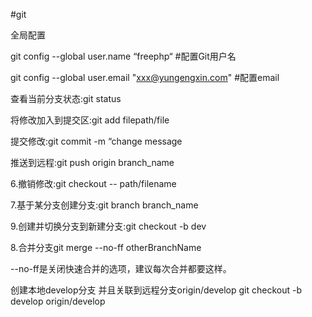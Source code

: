 #git

全局配置

git config --global user.name “freephp“  #配置Git用户名

git config --global user.email "xxx@yungengxin.com" #配置email

查看当前分支状态:git status 

将修改加入到提交区:git add filepath/file

提交修改:git commit -m “change message

推送到远程:git push origin branch_name

6.撤销修改:git checkout -- path/filename

7.基于某分支创建分支:git branch branch_name

9.创建并切换分支到新建分支:git checkout -b dev

8.合并分支git merge --no-ff otherBranchName

--no-ff是关闭快速合并的选项，建议每次合并都要这样。

创建本地develop分支  并且关联到远程分支origin/develop   git checkout -b develop origin/develop
